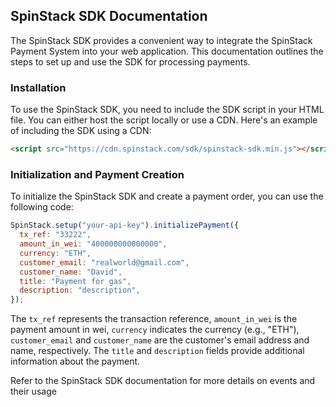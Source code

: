 ## SpinStack SDK Documentation

The SpinStack SDK provides a convenient way to integrate the SpinStack Payment System into your web application. This documentation outlines the steps to set up and use the SDK for processing payments.

### Installation

To use the SpinStack SDK, you need to include the SDK script in your HTML file. You can either host the script locally or use a CDN. Here's an example of including the SDK using a CDN:

```html
<script src="https://cdn.spinstack.com/sdk/spinstack-sdk.min.js"></script>
```

### Initialization and Payment Creation

To initialize the SpinStack SDK and create a payment order, you can use the following code:

```javascript
SpinStack.setup("your-api-key").initializePayment({
  tx_ref: "33222",
  amount_in_wei: "400000000000000",
  currency: "ETH",
  customer_email: "realworld@gmail.com",
  customer_name: "David",
  title: "Payment for gas",
  description: "description",
});
```

The `tx_ref` represents the transaction reference, `amount_in_wei` is the payment amount in wei, `currency` indicates the currency (e.g., "ETH"), `customer_email` and `customer_name` are the customer's email address and name, respectively. The `title` and `description` fields provide additional information about the payment.

Refer to the SpinStack SDK documentation for more details on events and their usage
